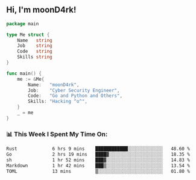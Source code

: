 <h2> Hi, I'm moonD4rk!</h2>

```go
package main

type Me struct {
	Name   string
	Job    string
	Code   string
	Skills string
}

func main() {
	me := &Me{
		Name:   "moonD4rk",
		Job:    "Cyber Security Engineer",
		Code:   "Go and Python and Others",
		Skills: "Hacking ^o^",
	}
	_ = me
}
```

<h3>📊 This Week I Spent My Time On:</h3>
<!-- <img align='right' src="https://github-readme-stats.vercel.app/api?username=moond4rk&show_icons=true&theme=radical", width="300" height="150"> -->

<!--START_SECTION:waka-->

```txt
Rust             6 hrs 9 mins    ████████████░░░░░░░░░░░░░   48.60 %
Go               2 hrs 19 mins   ████▓░░░░░░░░░░░░░░░░░░░░   18.35 %
sh               1 hr 52 mins    ███▓░░░░░░░░░░░░░░░░░░░░░   14.83 %
Markdown         1 hr 42 mins    ███▒░░░░░░░░░░░░░░░░░░░░░   13.54 %
TOML             13 mins         ▒░░░░░░░░░░░░░░░░░░░░░░░░   01.80 %
```

<!--END_SECTION:waka-->

